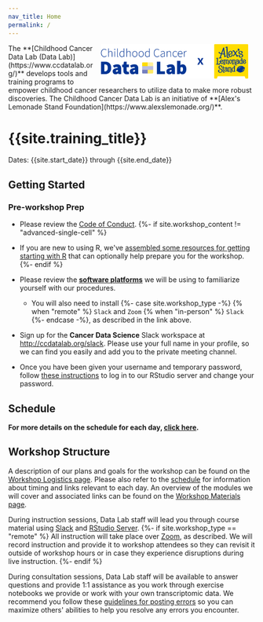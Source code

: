 ```yaml
---
nav_title: Home
permalink: /
---
```



<img style = "padding: 0px 15px; float: right;" img src = "workshop/screenshots/CCDL_2021_Logo-x-ALSF_RGB.png" width = "300">
The **[Childhood Cancer Data Lab (Data Lab)](https://www.ccdatalab.org/)** develops tools and training programs to empower childhood cancer researchers to utilize  data to make more robust discoveries.
The Childhood Cancer Data Lab is an initiative of **[Alex's Lemonade Stand Foundation](https://www.alexslemonade.org/)**.

# {{site.training_title}}

Dates: {{site.start_date}} through {{site.end_date}}

## Getting Started


### Pre-workshop Prep

* Please review the [Code of Conduct](../code-of-conduct.md).
{%- if site.workshop_content != "advanced-single-cell" %}
* If you are new to using R, we've [assembled some resources for getting starting with R](../additional-resources/R-resources.md#pre-workshop-prep-for-r-programming) that can optionally help prepare you for the workshop.
{%- endif %}
* Please review the **[software platforms](../software-setup/software-setup-instructions.md)** we will be using to familiarize yourself with our procedures.
  * You will also need to install
{%- case site.workshop_type -%}
{% when "remote" %}
`Slack` and `Zoom`
{% when "in-person" %}
`Slack`
{%- endcase -%}, as described in the link above.

* Sign up for the **Cancer Data Science** Slack workspace at <http://ccdatalab.org/slack>. Please use your full name in your profile, so we can find you easily and add you to the private meeting channel.
* Once you have been given your username and temporary password, follow [these instructions](../software-setup/rstudio-login.md) to log in to our RStudio server and change your password.

## Schedule

<!-- Introduce general schedule here -->

**For more details on the schedule for each day, [click here](SCHEDULE.md).**

## Workshop Structure

A description of our plans and goals for the workshop can be found on the [Workshop Logistics page](workshop-logistics.md). Please also refer to the [schedule](SCHEDULE.md) for information about timing and links relevant to each day.
An overview of the modules we will cover and associated links can be found on the [Workshop Materials page](workshop-materials.md).

During instruction sessions, Data Lab staff will lead you through course material using [Slack](../software-setup/slack-procedures.md) and [RStudio Server](../software-setup/rstudio-login.md).
{%- if site.workshop_type == "remote" %}
All instruction will take place over [Zoom](../software-setup/zoom-procedures.md), as described.
We will record instruction and provide it to workshop attendees so they can revisit it outside of workshop hours or in case they experience disruptions during live instruction.
{%- endif %}

During consultation sessions, Data Lab staff will be available to answer questions and provide 1:1 assistance as you work through exercise notebooks we provide or work with your own transcriptomic data.
We recommend you follow these [guidelines for posting errors](posting-errors-guidelines.md) so you can maximize others' abilities to help you resolve any errors you encounter.
